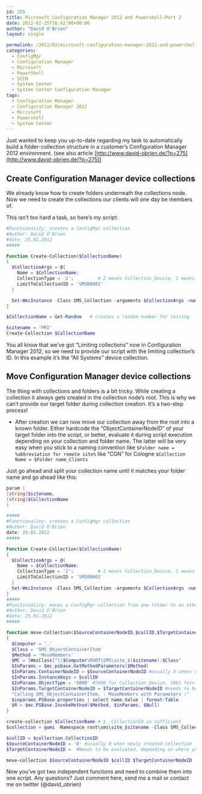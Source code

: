 ```yaml
---
id: 285
title: Microsoft Configuration Manager 2012 and Powershell–Part 2
date: 2012-02-25T16:42:00+00:00
author: "David O'Brien"
layout: single

permalink: /2012/02/microsoft-configuration-manager-2012-and-powershellpart-2/
categories:
  - ConfigMgr
  - Configuration Manager
  - Microsoft
  - PowerShell
  - SCCM
  - System Center
  - System Center Configuration Manager
tags:
  - Configuration Manager
  - Configuration Manager 2012
  - Microsoft
  - Powershell
  - System Center
---
```

Just wanted to keep you up-to-date regarding my task to automatically build a folder-collection structure in a customer’s Configuration Manager 2012 environment. (see also article [http://www.david-obrien.de/?p=275](http://www.david-obrien.de/?p=275))

## Create Configuration Manager device collections

We already know how to create folders underneath the collections node. Now we need to create the collections our clients will one day be members of.

This isn’t too hard a task, so here’s my script:

```PowerShell
#Functionality: creates a ConfigMgr collection
#Author: David O'Brien
#date: 25.02.2012
#####

Function Create-Collection($CollectionName)
{
  $CollectionArgs = @{
    Name = $CollectionName;
    CollectionType = '2';         # 2 means Collection_Device, 1 means Collection_User
    LimitToCollectionID = 'SMS00001'
  }

  Set-WmiInstance -Class SMS_Collection -arguments $CollectionArgs -namespace 'root\SMS\Site_$sitename' | Out-Null
}

$CollectionName = Get-Random   # creates a random number for testing

$sitename = 'PRI'
Create-Collection $CollectionName
```

You all know that we’ve got “Limiting collections” now in Configuration Manager 2012, so we need to provide our script with the limiting collection’s ID. In this example it’s the “All Systems” device collection.

## Move Configuration Manager device collections
The thing with collections and folders is a bit tricky. While creating a collection it always gets created in the collection node’s root. This is why we can’t provide our target folder during collection creation.
It’s a two-step process!
* After creation we can now move our collection away from the root into a known folder. Either hardcode the “ObjectContainerNodeID” of your target folder into the script, or better, evaluate it during script execution depending on your collection and folder name. The latter will be very easy when you stick to a naming convention like `$Folder name = %abbreviation for remote site%` like “CGN” for Cologne `$Collection Name = $Folder name_Clients`

Just go ahead and split your collection name until it matches your folder name and go ahead like this:

```PowerShell
﻿param (
[string]$sitename,
[string]$CollectionName
)

#####
#Functionality: creates a ConfigMgr collection
#Author: David O'Brien
date: 25.02.2012
#####

Function Create-Collection($CollectionName)
{
  $CollectionArgs = @{
    Name = $CollectionName;
    CollectionType = '2';         # 2 means Collection_Device, 1 means Collection_User
    LimitToCollectionID = 'SMS00001'
  }
  Set-WmiInstance -Class SMS_Collection -arguments $CollectionArgs -namespace 'root\SMS\Site_$sitename' | Out-Null
}
#####
#Functionality: moves a ConfigMgr collection from one folder to an other
#Author: David O'Brien
#date: 25.02.2012
#####

function move-Collection($SourceContainerNodeID,$collID,$TargetContainerNodeID)
{
  $Computer = '.'
  $Class = 'SMS_ObjectContainerItem'
  $Method = 'MoveMembers'
  $MC = [WmiClass]"\\$Computer\ROOT\SMS\site_$($sitename):$Class"
  $InParams = $mc.psbase.GetMethodParameters($Method)
  $InParams.ContainerNodeID = $SourceContainerNodeID #usually 0 when> newly created Collection
  $InParams.InstanceKeys = $collID
  $InParams.ObjectType = '5000' #5000 for Collection_Device, 5001 for> Collection_User
  $InParams.TargetContainerNodeID = $TargetContainerNodeID #needs to be evaluated
  "Calling SMS_ObjectContainerItem. : MoveMembers with Parameters :"
  $inparams.PSBase.properties | select name,Value | format-Table
  $R = $mc.PSBase.InvokeMethod($Method, $inParams, $Null)
}

create-collection $CollectionName # $_.CollectionID is sufficient
$collection = gwmi -Namespace root\sms\site_$sitename -Class SMS_Collection | where {$_.Name -eq "$collectionName"}

$collID = $collection.CollectionID
$SourceContainerNodeID = '0' #usually 0 when newly created Collection
$TargetContainerNodeID =  #Needs to be evaluated, depending on where you want to put the collection!

move-collection $SourceContainerNodeID $collID $TargetContainerNodeID
```

Now you’ve got two independent functions and need to combine them into one script.
Any questions? Just comment here, send me a mail or contact me on twitter (@david_obrien)


